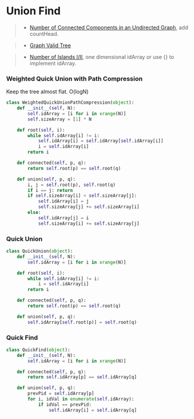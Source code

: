 # Union Find

> * [Number of Connected Components in an Undirected Graph](NumberofConnectedComponentsinanUndirectedGraph.md), add countHead.

> * [Graph Valid Tree](GraphValidTree.md)

> * [Number of Islands I/II](../array/number_of_islands.md), one dimensional idArray or use {} to implement idArray.

### Weighted Quick Union with Path Compression

Keep the tree almost flat. O(logN)

```Python
class WeightedQuickUnionPathCompression(object):
    def __init__(self, N):
        self.idArray = [i for i in xrange(N)]
        self.sizeArray = [1] * N

    def root(self, i):
        while self.idArray[i] != i:
            self.idArray[i] = self.idArray[self.idArray[i]]
            i = self.idArray[i]
        return i

    def connected(self, p, q):
        return self.root(p) == self.root(q)

    def union(self, p, q):
        i, j = self.root(p), self.root(q)
        if i == j: return
        if self.sizeArray[i] < self.sizeArray[j]:
            self.idArray[i] = j
            self.sizeArray[j] += self.sizeArray[i]
        else:
            self.idArray[j] = i
            self.sizeArray[i] += self.sizeArray[j]
```

### Quick Union

```Python
class QuickUnion(object):
    def __init__(self, N):
        self.idArray = [i for i in xrange(N)]

    def root(self, i):
        while self.idArray[i] != i:
            i = self.idArray[i]
        return i

    def connected(self, p, q):
        return self.root(p) == self.root(q)

    def union(self, p, q):
        self.idArray[self.root(p)] = self.root(q)
```

### Quick Find

```Python
class QuickFind(object):
    def __init__(self, N):
        self.idArray = [i for i in xrange(N)]

    def connected(self, p, q):
        return self.idArray[p] == self.idArray[q]

    def union(self, p, q):
        prevPid = self.idArray[p]
        for i, idVal in enumerate(self.idArray):
            if idVal == prevPid:
                self.idArray[i] = self.idArray[q]
```
